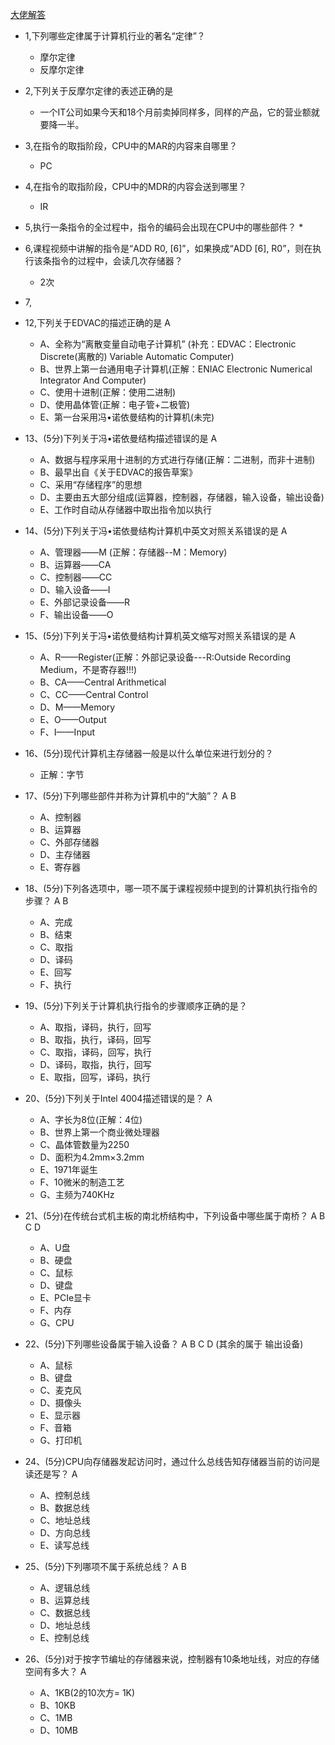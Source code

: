 [大佬解答](https://blog.csdn.net/wydyd110/article/details/81381281)
* 1,下列哪些定律属于计算机行业的著名“定律”？
  * 摩尔定律
  * 反摩尔定律
* 2,下列关于反摩尔定律的表述正确的是
  * 一个IT公司如果今天和18个月前卖掉同样多，同样的产品，它的营业额就要降一半。
* 3,在指令的取指阶段，CPU中的MAR的内容来自哪里？
  * PC
* 4,在指令的取指阶段，CPU中的MDR的内容会送到哪里？
  * IR
* 5,执行一条指令的全过程中，指令的编码会出现在CPU中的哪些部件？
  * 
* 6,课程视频中讲解的指令是“ADD R0, [6]”，如果换成“ADD [6], R0”，则在执行该条指令的过程中，会读几次存储器？
  * 2次
* 7,


* 12,下列关于EDVAC的描述正确的是    A
  * A、全称为“离散变量自动电子计算机”  (补充：EDVAC：Electronic Discrete(离散的) Variable Automatic Computer)
  * B、世界上第一台通用电子计算机(正解：ENIAC Electronic Numerical Integrator And Computer)
  * C、使用十进制(正解：使用二进制)
  * D、使用晶体管(正解：电子管+二极管)
  * E、第一台采用冯•诺依曼结构的计算机(未完)


* 13、(5分)下列关于冯•诺依曼结构描述错误的是    A
  * A、数据与程序采用十进制的方式进行存储(正解：二进制，而非十进制)
  * B、最早出自《关于EDVAC的报告草案》
  * C、采用“存储程序”的思想
  * D、主要由五大部分组成(运算器，控制器，存储器，输入设备，输出设备)
  * E、工作时自动从存储器中取出指令加以执行
  
  
* 14、(5分)下列关于冯•诺依曼结构计算机中英文对照关系错误的是    A
  * A、管理器——M  (正解：存储器--M：Memory)
  * B、运算器——CA
  * C、控制器——CC
  * D、输入设备——I
  * E、外部记录设备——R
  * F、输出设备——O


* 15、(5分)下列关于冯•诺依曼结构计算机英文缩写对照关系错误的是    A
  * A、R——Register(正解：外部记录设备---R:Outside Recording Medium，不是寄存器!!!)
  * B、CA——Central Arithmetical
  * C、CC——Central Control
  * D、M——Memory
  * E、O——Output
  * F、I——Input


* 16、(5分)现代计算机主存储器一般是以什么单位来进行划分的？
  * 正解：字节


* 17、(5分)下列哪些部件并称为计算机中的“大脑”？    A B
  * A、控制器
  * B、运算器
  * C、外部存储器
  * D、主存储器
  * E、寄存器


* 18、(5分)下列各选项中，哪一项不属于课程视频中提到的计算机执行指令的步骤？    A B
  * A、完成
  * B、结束
  * C、取指
  * D、译码
  * E、回写
  * F、执行


* 19、(5分)下列关于计算机执行指令的步骤顺序正确的是？
  * A、取指，译码，执行，回写
  * B、取指，执行，译码，回写
  * C、取指，译码，回写，执行
  * D、译码，取指，执行，回写
  * E、取指，回写，译码，执行


* 20、(5分)下列关于Intel 4004描述错误的是？    A
  * A、字长为8位(正解：4位)
  * B、世界上第一个商业微处理器
  * C、晶体管数量为2250
  * D、面积为4.2mm×3.2mm
  * E、1971年诞生
  * F、10微米的制造工艺
  * G、主频为740KHz


* 21、(5分)在传统台式机主板的南北桥结构中，下列设备中哪些属于南桥？   A B C D
  * A、U盘
  * B、硬盘
  * C、鼠标
  * D、键盘
  * E、PCIe显卡
  * F、内存
  * G、CPU


* 22、(5分)下列哪些设备属于输入设备？    A B C D  (其余的属于  输出设备)
  * A、鼠标
  * B、键盘
  * C、麦克风
  * D、摄像头
  * E、显示器
  * F、音箱
  * G、打印机


* 24、(5分)CPU向存储器发起访问时，通过什么总线告知存储器当前的访问是读还是写？    A
  * A、控制总线
  * B、数据总线
  * C、地址总线
  * D、方向总线
  * E、读写总线


* 25、(5分)下列哪项不属于系统总线？    A B
  * A、逻辑总线
  * B、运算总线
  * C、数据总线
  * D、地址总线
  * E、控制总线


* 26、(5分)对于按字节编址的存储器来说，控制器有10条地址线，对应的存储空间有多大？    A
  * A、1KB(2的10次方= 1K)
  * B、10KB
  * C、1MB
  * D、10MB


